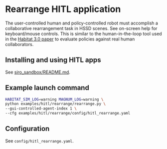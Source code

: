 # Rearrange HITL application

The user-controlled human and policy-controlled robot must accomplish a collaborative rearrangement task in HSSD scenes. See on-screen help for keyboard/mouse controls. This is similar to the human-in-the-loop tool used in the [Habitat 3.0 paper](https://arxiv.org/abs/2310.13724) to evaluate policies against real human collaborators.

## Installing and using HITL apps
See [siro_sandbox/README.md](../../siro_sandbox/README.md).

## Example launch command

```bash
HABITAT_SIM_LOG=warning MAGNUM_LOG=warning \
python examples/hitl/rearrange/rearrange.py \
--gui-controlled-agent-index 1 \
--cfg examples/hitl/rearrange/config/hitl_rearrange.yaml
```

## Configuration
See `config/hitl_rearrange.yaml`.
